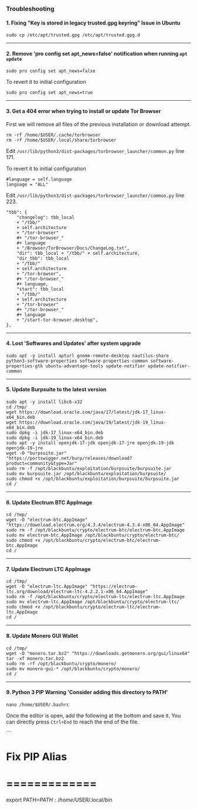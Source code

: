 ### Troubleshooting

#### 1. Fixing "Key is stored in legacy trusted.gpg keyring" Issue in Ubuntu

```shell
sudo cp /etc/apt/trusted.gpg /etc/apt/trusted.gpg.d
```

* * *

#### 2. Remove 'pro config set apt_news=false' notification when running `apt update`

```shell
sudo pro config set apt_news=false
```

To revert it to initial configuration

```shell
sudo pro config set apt_news=true
```

* * *

#### 3. Get a 404 error when trying to install or update Tor Browser

First we will remove all files of the previous installation or download attempt.

```shell
rm -rf /home/$USER/.cache/torbrowser
rm -rf /home/$USER/.local/share/torbrowser
```

Edit `/usr/lib/python3/dist-packages/torbrowser_launcher/common.py` line 171.

To revert it to initial configuration

```
#language = self.language
language = "ALL"
```

Edit `/usr/lib/python3/dist-packages/torbrowser_launcher/common.py` line 223.

```
"tbb": {
    "changelog": tbb_local
    + "/tbb/"
    + self.architecture
    + "/tor-browser"
    #+ "/tor-browser_"
    #+ language
    + "/Browser/TorBrowser/Docs/ChangeLog.txt",
    "dir": tbb_local + "/tbb/" + self.architecture,
    "dir_tbb": tbb_local
    + "/tbb/"
    + self.architecture
    + "/tor-browser",
    #+ "/tor-browser_"
    #+ language,
    "start": tbb_local
    + "/tbb/"
    + self.architecture
    + "/tor-browser"
    #+ "/tor-browser_"
    #+ language
    + "/start-tor-browser.desktop",
},
```

* * *

#### 4. Lost 'Softwares and Updates' after system upgrade

```shell
sudo apt -y install apturl gnome-remote-desktop nautilus-share python3-software-properties software-properties-common software-properties-gtk ubuntu-advantage-tools update-notifier update-notifier-common
```

* * *

#### 5. Update Burpsuite to the latest version

```shell
sudo apt -y install libc6-x32
cd /tmp/
wget https://download.oracle.com/java/17/latest/jdk-17_linux-x64_bin.deb
wget https://download.oracle.com/java/19/latest/jdk-19_linux-x64_bin.deb
sudo dpkg -i jdk-17_linux-x64_bin.deb
sudo dpkg -i jdk-19_linux-x64_bin.deb
sudo apt -y install openjdk-17-jdk openjdk-17-jre openjdk-19-jdk openjdk-19-jre
wget -O "burpsuite.jar" "https://portswigger.net/burp/releases/download?product=community&type=Jar"
sudo rm -f /opt/blackbuntu/exploitation/burpsuite/burpsuite.jar
sudo mv burpsuite.jar /opt/blackbuntu/exploitation/burpsuite/
sudo chmod +x /opt/blackbuntu/exploitation/burpsuite/burpsuite.jar
cd /
```

* * *

#### 6. Update Electrum BTC AppImage

```shell
cd /tmp/
wget -O "electrum-btc.AppImage" "https://download.electrum.org/4.3.4/electrum-4.3.4-x86_64.AppImage"
sudo rm -f /opt/blackbuntu/crypto/electrum-btc/electrum-btc.AppImage
sudo mv electrum-btc.AppImage /opt/blackbuntu/crypto/electrum-btc/
sudo chmod +x /opt/blackbuntu/crypto/electrum-btc/electrum-btc.AppImage
cd /
```

* * *

#### 7. Update Electrum LTC AppImage

```shell
cd /tmp/
wget -O "electrum-ltc.AppImage" "https://electrum-ltc.org/download/electrum-ltc-4.2.2.1-x86_64.AppImage"
sudo rm -f /opt/blackbuntu/crypto/electrum-ltc/electrum-ltc.AppImage
sudo mv electrum-ltc.AppImage /opt/blackbuntu/crypto/electrum-ltc/
sudo chmod +x /opt/blackbuntu/crypto/electrum-ltc/electrum-ltc.AppImage
cd /
```

* * *

#### 8. Update Monero GUI Wallet

```shell
cd /tmp/
wget -O "monero.tar.bz2" "https://downloads.getmonero.org/gui/linux64"
tar -xf monero.tar.bz2
sudo rm -rf /opt/blackbuntu/crypto/monero/
sudo mv monero-gui-* /opt/blackbuntu/crypto/monero/
cd /
```

* * *

#### 9. Python 3 PIP Warning 'Consider adding this directory to PATH'

```shell
nano /home/$USER/.bashrc
```

Once the editor is open, add the following at the bottom and save it. You can directly press `Ctrl+End` to reach the end of the file.

´´´
# Fix PIP Alias
# =============
export PATH=$PATH:/home/$USER/.local/bin
```
